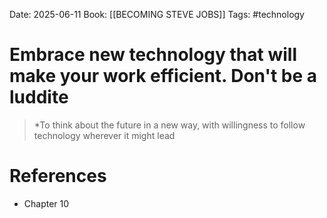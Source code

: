 Date: 2025-06-11
Book: [[BECOMING STEVE JOBS]]
Tags: #technology

# Embrace new technology that will make your work efficient. Don't be a luddite

>*To think about the future in a new way, with willingness to follow technology wherever it  might lead 
# References
- Chapter 10